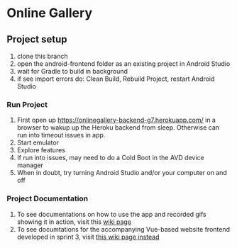 
# Online Gallery

## Project setup
1. clone this branch
2. open the android-frontend folder as an existing project in Android Studio
3. wait for Gradle to build in background
4. if see import errors do: Clean Build, Rebuild Project, restart Android Studio


### Run Project
1. First open up https://onlinegallery-backend-g7.herokuapp.com/ in a browser to wakup up the Heroku backend from sleep. Otherwise can run into timeout issues in app.
2. Start emulator
3. Explore features
4. If run into issues, may need to do a Cold Boot in the AVD device manager
5. When in doubt, try turning Android Studio and/or your computer on and off

### Project Documentation
1. To see documentations on how to use the app and recorded gifs showing it in action, visit this [wiki page](https://github.com/McGill-ECSE321-Fall2020/project-group-07/wiki/Frontend-Documentation:-Android)
2. To see documtations for the accompanying Vue-based website frontend developed in sprint 3, visit [this wiki page instead](https://github.com/McGill-ECSE321-Fall2020/project-group-07/wiki/Frontend-Documentation:-Web)

